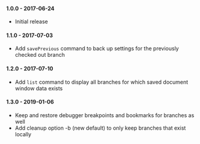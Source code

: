 #### 1.0.0 - 2017-06-24
* Initial release

#### 1.1.0 - 2017-07-03
* Add `savePrevious` command to back up settings for the previously checked out branch

#### 1.2.0 - 2017-07-10
* Add `list` command to display all branches for which saved document window data exists

#### 1.3.0 - 2019-01-06
* Keep and restore debugger breakpoints and bookmarks for branches as well
* Add cleanup option -b (new default) to only keep branches that exist locally
